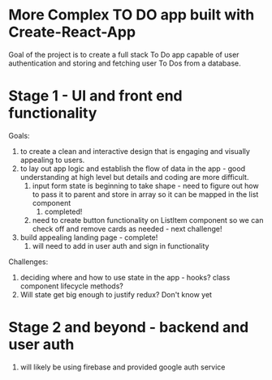 # More Complex TO DO app built with Create-React-App
Goal of the project is to create a full stack To Do app capable of user authentication and storing and fetching user To Dos from a database.

# Stage 1 - UI and front end functionality
Goals:
1. to create a clean and interactive design that is engaging and visually appealing to users.
2. to lay out app logic and establish the flow of data in the app - good understanding at high level but details and coding are more difficult.
   1. input form state is beginning to take shape - need to figure out how to pass it to parent and store in array so it can be mapped in the list component
      1. completed!
   2. need to create button functionality on ListItem component so we can check off and remove cards as needed - next challenge!
3. build appealing landing page - complete!
   1. will need to add in user auth and sign in functionality

Challenges:
1. deciding where and how to use state in the app - hooks? class component lifecycle methods?
2. Will state get big enough to justify redux? Don't know yet

# Stage 2 and beyond - backend and user auth
1. will likely be using firebase and provided google auth service
